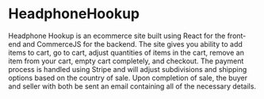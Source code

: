 # HeadphoneHookup
Headphone Hookup is an ecommerce site built using React for the front-end and CommerceJS for the backend.
The site gives you ability to add items to cart, go to cart, adjust quantities of items in the cart, remove an item from your cart, empty cart completely, and checkout.
The payment process is handled using Stripe and will adjust subdivisions and shipping options based on the country of sale.
Upon completion of sale, the buyer and seller with both be sent an email containing all of the necessary details.
